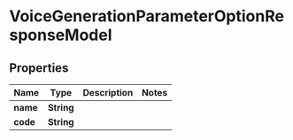

# VoiceGenerationParameterOptionResponseModel


## Properties

| Name | Type | Description | Notes |
|------------ | ------------- | ------------- | -------------|
|**name** | **String** |  |  |
|**code** | **String** |  |  |




